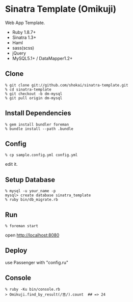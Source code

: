 Sinatra Template (Omikuji)
==========================
Web App Template.

* Ruby 1.8.7+
* Sinatra 1.3+
* Haml
* sass(scss)
* jQuery
* MySQL5.1+ / DataMapper1.2+


Clone
-----

    % git clone git://github.com/shokai/sinatra-template.git
    % cd sinatra-template
    % git checkout -b dm-mysql
    % git pull origin dm-mysql


Install Dependencies
--------------------

    % gem install bundler foreman
    % bundle install --path .bundle


Config
------

    % cp sample.config.yml config.yml

edit it.


Setup Database
--------------

    % mysql -u your_name -p
    mysql> create database sinatra_template
    % ruby bin/db_migrate.rb


Run
---

    % foreman start

open [http://localhost:8080](http://localhost:8080)


Deploy
------
use Passenger with "config.ru"


Console
-------

    % ruby -Ku bin/console.rb
    > Omikuji.find_by_result(/吉/).count  ## => 24
